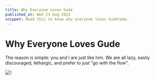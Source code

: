 ```yaml
---
title: Why Everyone Loves Gude
published_at: Wed 23 Aug 2023
snippet: Read this to know why everyone loves Gudetama.
---
```


# Why Everyone Loves Gude

The reason is simple: you and I are just like him. We are all lazy, easily
discouraged, lethargic, and prefer to just "go with the flow".

![!](/Gudetama_from_Sanrio.jpg "Classic Gude")
